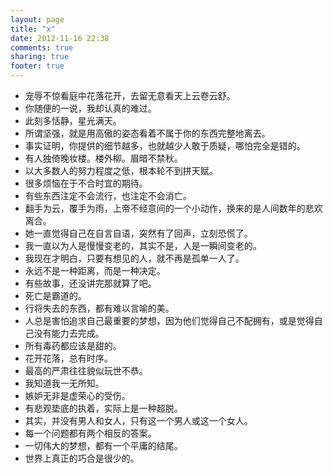 ```yaml
---
layout: page
title: "x"
date: 2012-11-16 22:38
comments: true
sharing: true
footer: true
---
```


* 宠辱不惊看庭中花落花开，去留无意看天上云卷云舒。
* 你随便的一说，我却认真的难过。
* 此刻多恬静，星光满天。
* 所谓坚强，就是用高傲的姿态看着不属于你的东西完整地离去。
* 事实证明，你提供的细节越多，也就越少人敢于质疑，哪怕完全是错的。
* 有人独倚晚妆楼。楼外柳。眉暗不禁秋。
* 以大多数人的努力程度之低，根本轮不到拼天赋。
* 很多烦恼在于不合时宜的期待。
* 有些东西注定不会流行，也注定不会消亡。
* 翻手为云，覆手为雨，上帝不经意间的一个小动作，换来的是人间数年的悲欢离合。
* 她一直觉得自己在自言自语，突然有了回声，立刻恐慌了。
* 我一直以为人是慢慢变老的，其实不是，人是一瞬间变老的。
* 我现在才明白，只要有想见的人，就不再是孤单一人了。
* 永远不是一种距离，而是一种决定。
* 有些故事，还没讲完那就算了吧。
* 死亡是霸道的。
* 行将失去的东西，都有难以言喻的美。
* 人总是害怕追求自己最重要的梦想，因为他们觉得自己不配拥有，或是觉得自己没有能力去完成。
* 所有毒药都应该是甜的。
* 花开花落，总有时序。
* 最高的严肃往往貌似玩世不恭。
* 我知道我一无所知。
* 嫉妒无非是虚荣心的受伤。
* 有悲观垫底的执着，实际上是一种超脱。
* 其实，并没有男人和女人，只有这一个男人或这一个女人。
* 每一个问题都有两个相反的答案。
* 一切伟大的梦想，都有一个平庸的结尾。
* 世界上真正的巧合是很少的。
